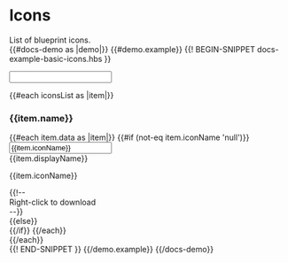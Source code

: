 # Icons
<div class="bp3-running-text bp3-text-large">
    List of blueprint icons.
</div>
{{#docs-demo as |demo|}}
{{#demo.example}}
{{! BEGIN-SNIPPET docs-example-basic-icons.hbs }}
<div class="demo-container">
     <div class="docs-icons">
       <p>
         <Input @data={{data}} @onkeyUp={{action 'onkeyUp'}} @round=true @placeholder='Search for icons....'
         @rightIcon='search' />
       </p>
        {{#each iconsList as |item|}}
        <div class="docs-icon-group">
            <h3 class="bp3-heading">{{item.name}}</h3>
            {{#each item.data as |item|}}
            {{#if (not-eq item.iconName 'null')}}
            <div class="docs-clipboard docs-icon" data-tags={{item.tags}} id={{item.iconName}} onclick={{action 'onClickCopyIcon' item.iconName}}><input readonly="" id={{item.iconName}} value={{item.iconName}}>
                <Icon @icon={{item.iconName}}/>
                <div class="docs-icon-name">{{item.displayName}}</div>
                <div class="docs-icon-detail">
                    <p class="docs-code">{{item.iconName}}</p>
                    {{!-- <div class="bp3-text-muted">Right-click to download</div> --}}
                    <div class="docs-clipboard-message bp3-text-muted" data-hover-message="Click to copy name"></div>
                </div>
            </div>
            {{else}}
            <div class="docs-placeholder"></div>
            {{/if}}
            {{/each}}
        </div>
        {{/each}}
    </div>
</div>
{{! END-SNIPPET }}
{{/demo.example}}
{{/docs-demo}}